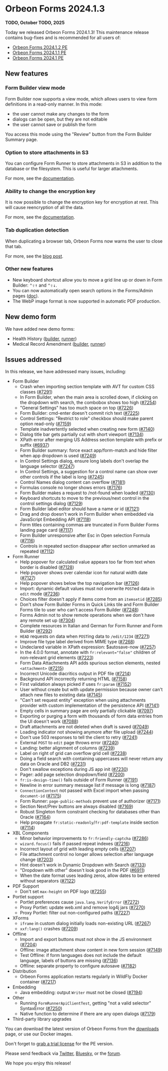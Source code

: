 # Orbeon Forms 2024.1.3

__TODO, October TODO, 2025__

Today we released Orbeon Forms 2024.1.3! This maintenance release contains bug-fixes and is recommended for all users of:

- [Orbeon Forms 2024.1.2 PE](orbeon-forms-2024.1.2.md)
- [Orbeon Forms 2024.1.1 PE](orbeon-forms-2024.1.1.md)
- [Orbeon Forms 2024.1 PE](orbeon-forms-2024.1.md)

## New features

### Form Builder view mode

Form Builder now supports a view mode, which allows users to view form definitions in a read-only manner. In this mode:

- the user cannot make any changes to the form
- dialogs can be open, but they are not editable
- the user cannot save or publish the form 

You access this mode using the "Review" button from the Form Builder Summary page. 

### Option to store attachments in S3

You can configure Form Runner to store attachments in S3 in addition to the database or the filesystem. This is useful for larger attachments.

For more, see the [documentation](https://doc.orbeon.com/configuration/properties/form-runner/persistence#storing-attachments-in-the-filesystem-or-on-s3).

### Ability to change the encryption key

It is now possible to change the encryption key for encryption at rest. This will cause reencryption of all the data.

For more, see the [documentation](https://doc.orbeon.com/form-builder/advanced/field-level-encryption#changing-the-encryption-password).

### Tab duplication detection

When duplicating a browser tab, Orbeon Forms now warns the user to close that tab.

For more, see the [blog post](https://www.orbeon.com/2025/09/tab-duplication-detection).

[//]: # (### Paging of large sections)

[//]: # ()
[//]: # (You can now enable paging for large repeated sections. )
[//]: # (- Repeated grids/sections: support paging &#40;[#4137]&#40;https://github.com/orbeon/orbeon-forms/issues/4137&#41;&#41;)
[//]: # (- JavaScript API for repeated section paging &#40;[#7183]&#40;https://github.com/orbeon/orbeon-forms/issues/7183&#41;&#41;)
[//]: # (- Improve `wizard.focus&#40;&#41;` to handle pager &#40;[#7202]&#40;https://github.com/orbeon/orbeon-forms/issues/7202&#41;&#41;)

### Other new features

[//]: # (- For [#7058]&#40;https://github.com/orbeon/orbeon-forms/issues/7058&#41;: Form Builder UI)

- New keyboard shortcut allow you to move a grid line up or down in Form Builder: <kbd>⌃⇧↑</kbd> and <kbd>⌃⇧↓</kbd>.
- You can now automatically open search options in the Forms/Admin pages ([doc](https://doc.orbeon.com/form-runner/form-runner-pages/published-forms-page#search-options-opened-on-load)).
- The WebP image format is now supported in automatic PDF production.

## New demo form

We have added new demo forms:
 
- Health History ([builder](https://demo.orbeon.com/demo/fr/orbeon/builder/edit/12553579e52f1008617b8d7a000e659db2b15133), [runner](https://demo.orbeon.com/demo/fr/orbeon/health-history/edit/13e1a4f2a555d31326d2b3bb041b11f4d8f95539))
- Medical Record Amendment ([builder](https://demo.orbeon.com/demo/fr/orbeon/builder/edit/7f9b4de690effbf69a5d3c5207b9c880eaa23524), [runner](https://demo.orbeon.com/demo/fr/orbeon/medical-record-amendment/edit/8c7a175dd8ada3e5292b4e993b230fcca1eee12b))

## Issues addressed

In this release, we have addressed many issues, including:

- Form Builder
    - Crash when importing section template with AVT for custom CSS classes ([#7291](https://github.com/orbeon/orbeon-forms/issues/7291))
    - In Form Builder, when the main area is scrolled down, if clicking on the dropdown with search, the combobox shows too high ([#7254](https://github.com/orbeon/orbeon-forms/issues/7254))
    - "General Settings" has too much space on top ([#7226](https://github.com/orbeon/orbeon-forms/issues/7226))
    - Form Builder: cmd-enter doesn't commit rich text ([#7225](https://github.com/orbeon/orbeon-forms/issues/7225))
    - Control Settings: "Restrict to role" checkbox should make parent option read-only ([#7159](https://github.com/orbeon/orbeon-forms/issues/7159))
    - Template inadvertently selected when creating new form ([#7140](https://github.com/orbeon/orbeon-forms/issues/7140))
    - Dialog title bar gets partially cut with short viewport ([#7134](https://github.com/orbeon/orbeon-forms/issues/7134))
    - XPath error after merging US Address section template with prefix or suffix ([#6937](https://github.com/orbeon/orbeon-forms/issues/6937))
    - Form Builder summary: force exact app/form-match and hide filter when app dropdown is used ([#7249](https://github.com/orbeon/orbeon-forms/issues/7249))
    - In Control Settings dialog, ensure long labels don't overlap the language selector ([#7247](https://github.com/orbeon/orbeon-forms/issues/7247))
    - In Control Settings, a suggestion for a control name can show over other controls if the label is long ([#7245](https://github.com/orbeon/orbeon-forms/issues/7245))
    - Control Names dialog content can overflow ([#7181](https://github.com/orbeon/orbeon-forms/issues/7181))
    - Formulas console no longer shows errors ([#7176](https://github.com/orbeon/orbeon-forms/issues/7176))
    - Form Builder makes a request to /not-found when loaded ([#7130](https://github.com/orbeon/orbeon-forms/issues/7130))
    - Keyboard shortcuts to move to the previous/next control in the control settings dialog ([#7129](https://github.com/orbeon/orbeon-forms/issues/7129))
    - Form Builder label editor should have a name or id ([#7121](https://github.com/orbeon/orbeon-forms/issues/7121))
    - Drag and drop doesn't work in Form Builder when embedded via JavaScript Embedding API ([#7118](https://github.com/orbeon/orbeon-forms/issues/7118))
    - Form titles containing commas are truncated in Form Builder Forms landing page card ([#7117](https://github.com/orbeon/orbeon-forms/issues/7117))
    - Form Builder unresponsive after Esc in Open selection Formula ([#7116](https://github.com/orbeon/orbeon-forms/issues/7116))
    - Controls in repeated section disappear after section unmarked as repeated ([#7112](https://github.com/orbeon/orbeon-forms/issues/7112))
- Form Runner
    - Help popover for calculated value appears too far from text when border is disabled ([#7128](https://github.com/orbeon/orbeon-forms/issues/7128))
    - Help popover shows over calendar icon for natural width date ([#7127](https://github.com/orbeon/orbeon-forms/issues/7127))
    - Help popover shows below the top navigation bar ([#7126](https://github.com/orbeon/orbeon-forms/issues/7126))
    - Import: dynamic default values must not overwrite `POST`ed data in `edit` mode ([#7236](https://github.com/orbeon/orbeon-forms/issues/7236))
    - Choices filter doesn't apply if items come from an `itemsetid` ([#7285](https://github.com/orbeon/orbeon-forms/issues/7285))
    - Don't show Form Builder Forms in Quick Links tile and Form Builder Forms tile to user who can't access Form Builder ([#7248](https://github.com/orbeon/orbeon-forms/issues/7248))
    - Forms Admin not to show remote operations when we don't have any remote set up ([#7304](https://github.com/orbeon/orbeon-forms/issues/7304))
    - Complete resources in Italian and German for Form Runner and Form Builder ([#7292](https://github.com/orbeon/orbeon-forms/issues/7292))
    - `HEAD` requests on data when `POST`ing data to `/edit/1234` ([#7271](https://github.com/orbeon/orbeon-forms/issues/7271))
    - Improve file type label derived from MIME type ([#7268](https://github.com/orbeon/orbeon-forms/issues/7268))
    - Undeclared variable in XPath expression: $autosave-now ([#7257](https://github.com/orbeon/orbeon-forms/issues/7257))
    - In the 4.0.0 format, annotate with `fr:relevant="false"` children of non-relevant grid elements ([#7223](https://github.com/orbeon/orbeon-forms/issues/7223))
    - Form Data Attachments API adds spurious section elements, nested `<attachment>` ([#7215](https://github.com/orbeon/orbeon-forms/issues/7215))
    - Incorrect Unicode diacritics output in PDF file ([#7214](https://github.com/orbeon/orbeon-forms/issues/7214))
    - Background API incorrectly returning HTML ([#7158](https://github.com/orbeon/orbeon-forms/issues/7158))
    - First validation always picked if uses `fr:param` ([#7152](https://github.com/orbeon/orbeon-forms/issues/7152))
    - User without create but with update permission because owner can't attach new files to existing data ([#7145](https://github.com/orbeon/orbeon-forms/issues/7145))
    - "Can't set request entity" exception when using attachments provider with custom implementation of the persistence API ([#7141](https://github.com/orbeon/orbeon-forms/issues/7141))
    - Empty cells in summary page are only partially clickable ([#7097](https://github.com/orbeon/orbeon-forms/issues/7097))
    - Exporting or purging a form with thousands of form data entries from the UI doesn't work ([#7088](https://github.com/orbeon/orbeon-forms/issues/7088))
    - Draft attachments are not deleted when draft is saved ([#7049](https://github.com/orbeon/orbeon-forms/issues/7049))
    - Loading indicator not showing anymore after file upload ([#7244](https://github.com/orbeon/orbeon-forms/issues/7244))
    - Don't use 503 responses to tell the client to retry ([#7241](https://github.com/orbeon/orbeon-forms/issues/7241))
    - External `POST` to `edit` page throws error ([#7240](https://github.com/orbeon/orbeon-forms/issues/7240))
    - Landing: better alignment of columns ([#7239](https://github.com/orbeon/orbeon-forms/issues/7239))
    - Label on right of grid can overflow grid cell ([#7238](https://github.com/orbeon/orbeon-forms/issues/7238))
    - Doing a field search with containing uppercases will never return any data on Oracle and DB2 ([#7231](https://github.com/orbeon/orbeon-forms/issues/7231))
    - Don't swallow exceptions during JS app init ([#7230](https://github.com/orbeon/orbeon-forms/issues/7230))
    - Pager: add page selection dropdown/field ([#7200](https://github.com/orbeon/orbeon-forms/issues/7200))
    - `fr:is-design-time()` fails outside of Form Runner ([#7191](https://github.com/orbeon/orbeon-forms/issues/7191))
    - Newline in error summary message list if message is long ([#7187](https://github.com/orbeon/orbeon-forms/issues/7187))
    - `ConnectionContext` not passed with Excel import when passing `document-id` ([#7175](https://github.com/orbeon/orbeon-forms/issues/7175))
    - Form Runner: `page-public-methods` prevent use of authorizer ([#7171](https://github.com/orbeon/orbeon-forms/issues/7171))
    - Section Next/Prev buttons are always disabled ([#7169](https://github.com/orbeon/orbeon-forms/issues/7169))
    - Robust Singleton form constraint checking for databases other than Oracle ([#7164](https://github.com/orbeon/orbeon-forms/issues/7164))
    - Help propagate `fr:static-readonly`/`fr:pdf-template` inside section ([#7114](https://github.com/orbeon/orbeon-forms/issues/7114))
- XBL Components
    - Minor behavior improvements to `fr:friendly-captcha` ([#7286](https://github.com/orbeon/orbeon-forms/issues/7286))
    - `wizard.focus()` fails if passed repeat indexes ([#7216](https://github.com/orbeon/orbeon-forms/issues/7216))
    - Incorrect layout of grid with leading empty cells ([#7207](https://github.com/orbeon/orbeon-forms/issues/7207))
    - File attachment control no longer allows selection after language change ([#7203](https://github.com/orbeon/orbeon-forms/issues/7203))
    - Hint doesn't work in Dynamic Dropdown with Search ([#7133](https://github.com/orbeon/orbeon-forms/issues/7133))
    - "Dropdown with other" doesn't look good in the PDF ([#6911](https://github.com/orbeon/orbeon-forms/issues/6911))
    - When the date format uses leading zeros, allow dates to be entered without separators ([#7122](https://github.com/orbeon/orbeon-forms/issues/7122))
- PDF Support
    - Don't set `max-height` on PDF logo ([#7255](https://github.com/orbeon/orbeon-forms/issues/7255))
- Portlet support
    - Portlet preferences cause `java.lang.VerifyError` ([#7272](https://github.com/orbeon/orbeon-forms/issues/7272))
    - Proxy Portlet: update web.xml and remove log4j jars ([#7270](https://github.com/orbeon/orbeon-forms/issues/7270))
    - Proxy Portlet: filter out non-configured paths ([#7227](https://github.com/orbeon/orbeon-forms/issues/7227))
- XForms
    - `iframe` in custom dialog initially loads non-existing URL ([#7267](https://github.com/orbeon/orbeon-forms/issues/7267))
    - `xxf:lang()` crashes ([#7209](https://github.com/orbeon/orbeon-forms/issues/7209))
- Offline
    - Import and export buttons must not show in the JS environment ([#7204](https://github.com/orbeon/orbeon-forms/issues/7204))
    - Offline: image attachment show content in new form session ([#7149](https://github.com/orbeon/orbeon-forms/issues/7149))
    - Test Offline: if form languages does not include the default language, labels of buttons are missing ([#7136](https://github.com/orbeon/orbeon-forms/issues/7136))
    - Offline: separate property to configure autosave ([#7182](https://github.com/orbeon/orbeon-forms/issues/7182))
- Distribution
    - Orbeon Forms application restarts regularly in WildFly Docker container ([#7217](https://github.com/orbeon/orbeon-forms/issues/7217))
- Embedding
    - Java embedding: output `Writer` must not be closed ([#7194](https://github.com/orbeon/orbeon-forms/issues/7194))
- Other
    - Running `FormRunnerApiClientTest`, getting "not a valid selector" SyntaxError ([#7250](https://github.com/orbeon/orbeon-forms/issues/7250))
    - Native function to determine if there are any open dialogs ([#7179](https://github.com/orbeon/orbeon-forms/issues/7179))
- Third-party library upgrades

You can download the latest version of Orbeon Forms from the [downloads](https://www.orbeon.com/download) page, or use our Docker images.

Don't forget to [grab a trial license](https://prod.orbeon.com/prod/fr/orbeon/register/new) for the PE version.

Please send feedback via [Twitter](https://twitter.com/orbeon), [Bluesky](https://bsky.app/profile/orbeon.bsky.social), or the [forum](https://groups.google.com/g/orbeon).

We hope you enjoy this release!
